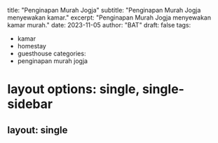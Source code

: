 title: "Penginapan Murah Jogja"
subtitle: "Penginapan Murah Jogja menyewakan kamar."
excerpt: "Penginapan Murah Jogja menyewakan kamar murah."
date: 2023-11-05
author: "BAT"
draft: false
tags:
  - kamar
  - homestay
  - guesthouse
categories:
  - penginapan murah jogja
# layout options: single, single-sidebar
layout: single
---
